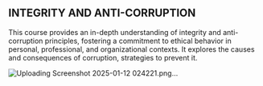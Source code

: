 
## INTEGRITY AND ANTI-CORRUPTION

This course provides an in-depth understanding of integrity and anti-corruption principles, fostering a commitment to ethical behavior in personal, professional, and organizational contexts. It explores the causes and consequences of corruption, strategies to prevent it.


![Uploading Screenshot 2025-01-12 024221.png…]()
